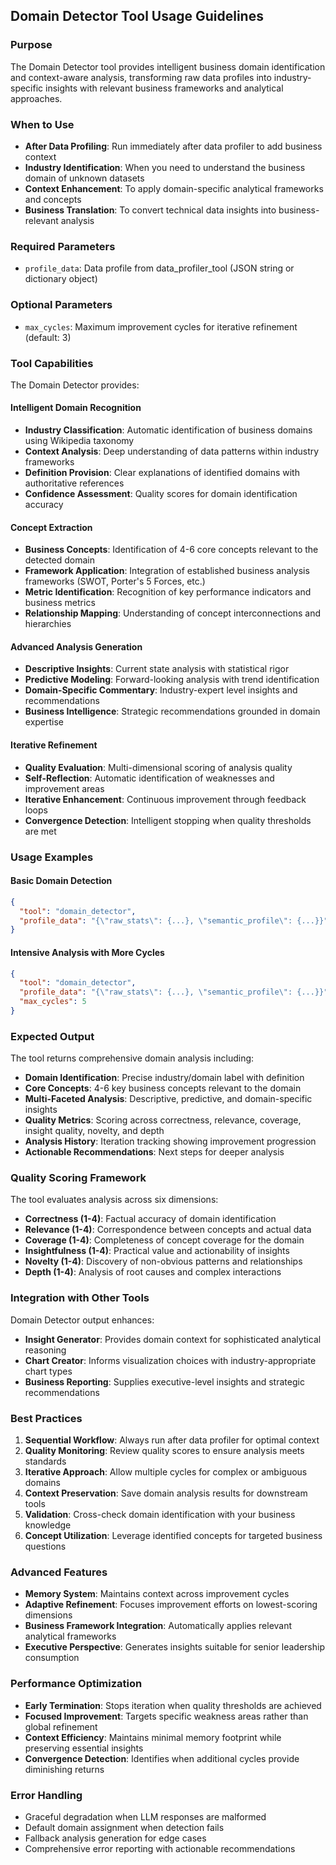 ## Domain Detector Tool Usage Guidelines

### Purpose
The Domain Detector tool provides intelligent business domain identification and context-aware analysis, transforming raw data profiles into industry-specific insights with relevant business frameworks and analytical approaches.

### When to Use
- **After Data Profiling**: Run immediately after data profiler to add business context
- **Industry Identification**: When you need to understand the business domain of unknown datasets
- **Context Enhancement**: To apply domain-specific analytical frameworks and concepts
- **Business Translation**: To convert technical data insights into business-relevant analysis

### Required Parameters
- `profile_data`: Data profile from data_profiler_tool (JSON string or dictionary object)

### Optional Parameters
- `max_cycles`: Maximum improvement cycles for iterative refinement (default: 3)

### Tool Capabilities
The Domain Detector provides:

#### Intelligent Domain Recognition
- **Industry Classification**: Automatic identification of business domains using Wikipedia taxonomy
- **Context Analysis**: Deep understanding of data patterns within industry frameworks
- **Definition Provision**: Clear explanations of identified domains with authoritative references
- **Confidence Assessment**: Quality scores for domain identification accuracy

#### Concept Extraction
- **Business Concepts**: Identification of 4-6 core concepts relevant to the detected domain
- **Framework Application**: Integration of established business analysis frameworks (SWOT, Porter's 5 Forces, etc.)
- **Metric Identification**: Recognition of key performance indicators and business metrics
- **Relationship Mapping**: Understanding of concept interconnections and hierarchies

#### Advanced Analysis Generation
- **Descriptive Insights**: Current state analysis with statistical rigor
- **Predictive Modeling**: Forward-looking analysis with trend identification
- **Domain-Specific Commentary**: Industry-expert level insights and recommendations
- **Business Intelligence**: Strategic recommendations grounded in domain expertise

#### Iterative Refinement
- **Quality Evaluation**: Multi-dimensional scoring of analysis quality
- **Self-Reflection**: Automatic identification of weaknesses and improvement areas
- **Iterative Enhancement**: Continuous improvement through feedback loops
- **Convergence Detection**: Intelligent stopping when quality thresholds are met

### Usage Examples

#### Basic Domain Detection
```json
{
  "tool": "domain_detector",
  "profile_data": "{\"raw_stats\": {...}, \"semantic_profile\": {...}}"
}
```

#### Intensive Analysis with More Cycles
```json
{
  "tool": "domain_detector",
  "profile_data": "{\"raw_stats\": {...}, \"semantic_profile\": {...}}",
  "max_cycles": 5
}
```

### Expected Output
The tool returns comprehensive domain analysis including:
- **Domain Identification**: Precise industry/domain label with definition
- **Core Concepts**: 4-6 key business concepts relevant to the domain
- **Multi-Faceted Analysis**: Descriptive, predictive, and domain-specific insights
- **Quality Metrics**: Scoring across correctness, relevance, coverage, insight quality, novelty, and depth
- **Analysis History**: Iteration tracking showing improvement progression
- **Actionable Recommendations**: Next steps for deeper analysis

### Quality Scoring Framework
The tool evaluates analysis across six dimensions:
- **Correctness (1-4)**: Factual accuracy of domain identification
- **Relevance (1-4)**: Correspondence between concepts and actual data
- **Coverage (1-4)**: Completeness of concept coverage for the domain
- **Insightfulness (1-4)**: Practical value and actionability of insights
- **Novelty (1-4)**: Discovery of non-obvious patterns and relationships
- **Depth (1-4)**: Analysis of root causes and complex interactions

### Integration with Other Tools
Domain Detector output enhances:
- **Insight Generator**: Provides domain context for sophisticated analytical reasoning
- **Chart Creator**: Informs visualization choices with industry-appropriate chart types
- **Business Reporting**: Supplies executive-level insights and strategic recommendations

### Best Practices
1. **Sequential Workflow**: Always run after data profiler for optimal context
2. **Quality Monitoring**: Review quality scores to ensure analysis meets standards
3. **Iterative Approach**: Allow multiple cycles for complex or ambiguous domains
4. **Context Preservation**: Save domain analysis results for downstream tools
5. **Validation**: Cross-check domain identification with your business knowledge
6. **Concept Utilization**: Leverage identified concepts for targeted business questions

### Advanced Features
- **Memory System**: Maintains context across improvement cycles
- **Adaptive Refinement**: Focuses improvement efforts on lowest-scoring dimensions
- **Business Framework Integration**: Automatically applies relevant analytical frameworks
- **Executive Perspective**: Generates insights suitable for senior leadership consumption

### Performance Optimization
- **Early Termination**: Stops iteration when quality thresholds are achieved
- **Focused Improvement**: Targets specific weakness areas rather than global refinement
- **Context Efficiency**: Maintains minimal memory footprint while preserving essential insights
- **Convergence Detection**: Identifies when additional cycles provide diminishing returns

### Error Handling
- Graceful degradation when LLM responses are malformed
- Default domain assignment when detection fails
- Fallback analysis generation for edge cases
- Comprehensive error reporting with actionable recommendations